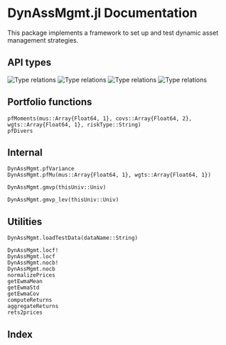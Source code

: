 # DynAssMgmt.jl Documentation

This package implements a framework to set up and test dynamic asset
management strategies.


## API types

![Type relations](https://github.com/cgroll/DynAssMgmt/docs/pics/type_interactions.png)
![Type relations](https://raw.githubusercontent.com/cgroll/DynAssMgmt/docs/pics/type_interactions.png)
![Type relations](https://raw.githubusercontent.com/cgroll/DynAssMgmt/docs/pics/type_interactions.png)
![Type relations](https://github.com/cgroll/DynAssMgmt/blob/master/docs/pics/type_interactions.png)

## Portfolio functions

```@docs
pfMoments(mus::Array{Float64, 1}, covs::Array{Float64, 2}, wgts::Array{Float64, 1}, riskType::String)
pfDivers
```

## Internal

```@docs
DynAssMgmt.pfVariance
DynAssMgmt.pfMu(mus::Array{Float64, 1}, wgts::Array{Float64, 1})
```

```@docs
DynAssMgmt.gmvp(thisUniv::Univ)
```

```@docs
DynAssMgmt.gmvp_lev(thisUniv::Univ)
```

## Utilities

```@docs
DynAssMgmt.loadTestData(dataName::String)
```

```@docs
DynAssMgmt.locf!
DynAssMgmt.locf
DynAssMgmt.nocb!
DynAssMgmt.nocb
normalizePrices
getEwmaMean
getEwmaStd
getEwmaCov
computeReturns
aggregateReturns
rets2prices
```


## Index

```@index
```
